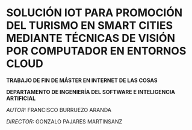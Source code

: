 # SOLUCIÓN IOT PARA PROMOCIÓN DEL TURISMO EN SMART CITIES MEDIANTE TÉCNICAS DE VISIÓN POR COMPUTADOR EN ENTORNOS CLOUD

**TRABAJO DE FIN DE MÁSTER EN INTERNET DE LAS COSAS**

**DEPARTAMENTO DE INGENIERÍA DEL SOFTWARE E INTELIGENCIA ARTIFICIAL**
 
*AUTOR:* FRANCISCO BURRUEZO ARANDA

*DIRECTOR:* GONZALO PAJARES MARTINSANZ
